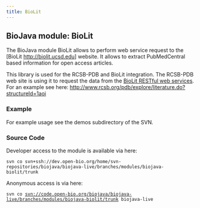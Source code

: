 ```yaml
---
title: BioLit
---
```


BioJava module: BioLit
----------------------

The BioJava module BioLit allows to perform web service request to the
[BioLit <http://biolit.ucsd.edu>] website. It allows to extract
PubMedCentral based information for open access articles.

This library is used for the RCSB-PDB and BioLit integration. The
RCSB-PDB web site is using it to request the data from the [BioLit
RESTful web services](http://biolit.ucsd.edu/doc/rest.html). For an
example see here:
[<http://www.rcsb.org/pdb/explore/literature.do?structureId=1aoi>](http://www.rcsb.org/pdb/explore/literature.do?structureId=1aoi)

### Example

For example usage see the demos subdirectory of the SVN.

### Source Code

Developer access to the module is available via here:

`svn co svn+ssh://dev.open-bio.org/home/svn-repositories/biojava/biojava-live/branches/modules/biojava-biolit/trunk`

Anonymous access is via here:

`svn co `[`svn://code.open-bio.org/biojava/biojava-live/branches/modules/biojava-biolit/trunk`](svn://code.open-bio.org/biojava/biojava-live/branches/modules/biojava-biolit/trunk)` biojava-live`
